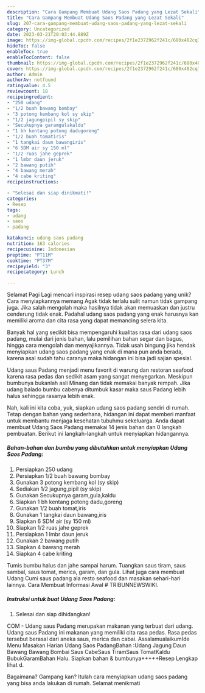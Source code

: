 ```yaml
---
description: "Cara Gampang Membuat Udang Saos Padang yang Lezat Sekali"
title: "Cara Gampang Membuat Udang Saos Padang yang Lezat Sekali"
slug: 207-cara-gampang-membuat-udang-saos-padang-yang-lezat-sekali
category: Uncategorized
date: 2023-03-21T20:03:44.889Z
image: https://img-global.cpcdn.com/recipes/2f1e2372962f241c/680x482cq70/udang-saos-padang-foto-resep-utama.jpg
hideToc: false
enableToc: true
enableTocContent: false
thumbnail: https://img-global.cpcdn.com/recipes/2f1e2372962f241c/680x482cq70/udang-saos-padang-foto-resep-utama.jpg
cover: https://img-global.cpcdn.com/recipes/2f1e2372962f241c/680x482cq70/udang-saos-padang-foto-resep-utama.jpg
author: Admin
authorAv: notfound
ratingvalue: 4.5
reviewcount: 18
recipeingredient:
- "250 udang"
- "1/2 buah bawang bombay"
- "3 potong kembang kol sy skip"
- "1/2 jagungpipil sy skip"
- "Secukupnya garamgulakaldu"
- "1 bh kentang potong dadugoreng"
- "1/2 buah tomatiris"
- "1 tangkai daun bawangiris"
- "6 SDM air sy 150 ml"
- "1/2 ruas jahe geprek"
- "1 lmbr daun jeruk"
- "2 bawang putih"
- "4 bawang merah"
- "4 cabe kriting"
recipeinstructions:

- "Selesai dan siap dinikmati!"
categories:
- Resep
tags:
- udang
- saos
- padang

katakunci: udang saos padang 
nutrition: 163 calories
recipecuisine: Indonesian
preptime: "PT11M"
cooktime: "PT37M"
recipeyield: "3"
recipecategory: Lunch

---
```



Selamat Pagi Lagi mencari inspirasi resep udang saos padang yang unik? Cara menyiapkannya memang Agak tidak terlalu sulit namun tidak gampang juga. Jika salah mengolah maka hasilnya tidak akan memuaskan dan justru cenderung tidak enak. Padahal udang saos padang yang enak harusnya kan memiliki aroma dan cita rasa yang dapat memancing selera kita.


Banyak hal yang sedikit bisa mempengaruhi kualitas rasa dari udang saos padang, mulai dari jenis bahan, lalu pemilihan bahan segar dan bagus, hingga cara mengolah dan menyajikannya. Tidak usah bingung jika hendak menyiapkan udang saos padang yang enak di mana pun anda berada, karena asal sudah tahu caranya maka hidangan ini bisa jadi sajian spesial.

Udang saus Padang menjadi menu favorit di warung dan restoran seafood karena rasa pedas dan sedikit asam yang sangat menyegarkan. Meskipun bumbunya bukanlah asli Minang dan tidak memakai banyak rempah. Jika udang balado bumbu cabenya ditumbuk kasar maka saus Padang lebih halus sehingga rasanya lebih enak.


Nah, kali ini kita coba, yuk, siapkan udang saos padang sendiri di rumah. Tetap dengan bahan yang sederhana, hidangan ini dapat memberi manfaat untuk membantu menjaga kesehatan tubuhmu sekeluarga. Anda dapat membuat Udang Saos Padang memakai 14 jenis bahan dan 0 langkah pembuatan. Berikut ini langkah-langkah untuk menyiapkan hidangannya.

<!--inarticleads1-->

##### Bahan-bahan dan bumbu yang dibutuhkan untuk menyiapkan Udang Saos Padang:

1. Persiapkan 250 udang
1. Persiapkan 1/2 buah bawang bombay
1. Gunakan 3 potong kembang kol (sy skip)
1. Sediakan 1/2 jagung,pipil (sy skip)
1. Gunakan Secukupnya garam,gula,kaldu
1. Siapkan 1 bh kentang potong dadu,goreng
1. Gunakan 1/2 buah tomat,iris
1. Gunakan 1 tangkai daun bawang,iris
1. Siapkan 6 SDM air (sy 150 ml)
1. Siapkan 1/2 ruas jahe geprek
1. Persiapkan 1 lmbr daun jeruk
1. Gunakan 2 bawang putih
1. Siapkan 4 bawang merah
1. Siapkan 4 cabe kriting


Tumis bumbu halus dan jahe sampai harum. Tuangkan saus tiram, saus sambal, saus tomat, merica, garam, dan gula. Lihat juga cara membuat Udang Cumi saus padang ala resto seafood dan masakan sehari-hari lainnya. Cara Membuat Informasi Awal # TRIBUNNEWSWIKI. 

<!--inarticleads2-->

##### Instruksi untuk buat Udang Saos Padang:


1. Selesai dan siap dihidangkan!

COM - Udang saus Padang merupakan makanan yang terbuat dari udang. Udang saus Padang ini makanan yang memiliki cita rasa pedas. Rasa pedas tersebut berasal dari aneka saus, merica dan cabai. AssalamualaikumIde Menu Masakan Harian Udang Saos PadangBahan :Udang Jagung Daun Bawang Bawang Bombai Saus CabeSaus TiramSaus TomatKaldu BubukGaramBahan Halu. Siapkan bahan &amp; bumbunya+++++Resep Lengkap lihat d. 

Bagaimana? Gampang kan? Itulah cara menyiapkan udang saos padang yang bisa anda lakukan di rumah. Selamat menikmati
